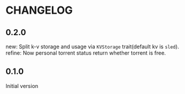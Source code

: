 # CHANGELOG

## 0.2.0
new: Split k-v storage and usage via `KVStorage` trait(default kv is `sled`).
refine: Now personal torrent status return whether torrent is free.

## 0.1.0
Initial version